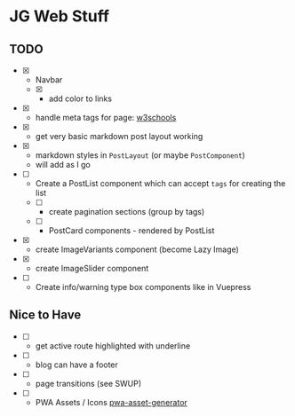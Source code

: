 # JG Web Stuff

## TODO

- [x] - Navbar
  - [x] - add color to links
- [x] - handle meta tags for page: [w3schools](https://www.w3schools.com/tags/tag_meta.asp)
- [x] - get very basic markdown post layout working
- [x] - markdown styles in `PostLayout` (or maybe `PostComponent`)
  - will add as I go
- [ ] - Create a PostList component which can accept `tags` for creating the list
  - [ ] - create pagination sections (group by tags)
  - [ ] - PostCard components - rendered by PostList
- [x] - create ImageVariants component (become Lazy Image)
- [x] - create ImageSlider component
- [ ] - Create info/warning type box components like in Vuepress

## Nice to Have

- [ ] - get active route highlighted with underline
- [ ] - blog can have a footer
- [ ] - page transitions (see SWUP)
- [ ] - PWA Assets / Icons [pwa-asset-generator](https://www.npmjs.com/package/pwa-asset-generator)

